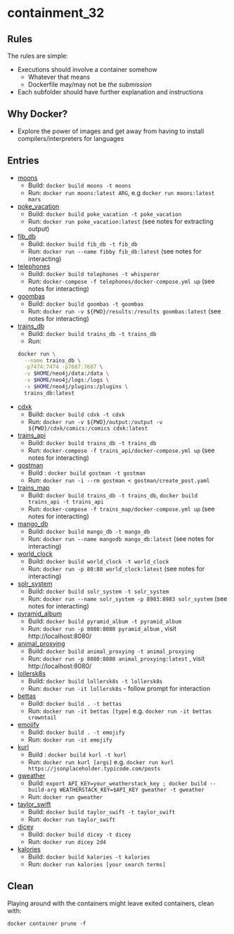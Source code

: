 # containment_32

## Rules

The rules are simple:

* Executions should involve a container somehow
  * Whatever that means
  * Dockerfile may/may not be _the submission_
* Each subfolder should have further explanation and instructions

## Why Docker?

* Explore the power of images and get away from having to install compilers/interpreters for languages

## Entries

* [moons](./moons/README.md)
  * Build: `docker build moons -t moons`
  * Run: `docker run moons:latest ARG`, e.g `docker run moons:latest mars`
* [poke_vacation](./poke_vacation/README.md)
  * Build: `docker build poke_vacation -t poke_vacation`
  * Run: `docker run poke_vacation:latest` (see notes for extracting output)
* [fib_db](./fib_db/README.md)
  * Build: `docker build fib_db -t fib_db`
  * Run: `docker run --name fibby fib_db:latest` (see notes for interacting)
* [telephones](./telephones/README.md)
  * Build: `docker build telephones -t whisperer`
  * Run: `docker-compose -f telephones/docker-compose.yml up` (see notes for interacting)
* [goombas](./goombas/README.md)
  * Build: `docker build goombas -t goombas`
  * Run: `docker run -v ${PWD}/results:/results goombas:latest` (see notes for interacting)
* [trains_db](./trains_db/README.md)
  * Build: `docker build trains_db -t trains_db`
  * Run:
  ```bash
  docker run \
    --name trains_db \
    -p7474:7474 -p7687:7687 \
    -v $HOME/neo4j/data:/data \
    -v $HOME/neo4j/logs:/logs \
    -v $HOME/neo4j/plugins:/plugins \
    trains_db:latest
  ```
* [cdxk](./cdxk/README.md)
  * Build: `docker build cdxk -t cdxk`
  * Run: `docker run -v ${PWD}/output:/output -v ${PWD}/cdxk/comics:/comics cdxk:latest`
* [trains_api](./trains_api/README.md)
  * Build: `docker build trains_db -t trains_db`
  * Run: `docker-compose -f trains_api/docker-compose.yml up` (see notes for interacting)
* [gostman](./gostman/README.md)
  * Build : `docker build gostman -t gostman`
  * Run: `docker run -i --rm gostman < gostman/create_post.yaml`
* [trains_map](./trains_map/README.md)
  * Build: `docker build trains_db -t trains_db`, `docker build trains_api -t trains_api`
  * Run: `docker-compose -f trains_map/docker-compose.yml up` (see notes for interacting)
* [mango_db](./mango_db/README.md)
  * Build: `docker build mango_db -t mango_db`
  * Run: `docker run --name mangodb mango_db:latest` (see notes for interacting)
* [world_clock](./world_clock/README.md)
  * Build: `docker build world_clock -t world_clock`
  * Run: `docker run -p 80:80 world_clock:latest` (see notes for interacting)
* [solr_system](./solr_system/README.md)
  * Build: `docker build solr_system -t solr_system`
  * Run: `docker run --name solr_system -p 8983:8983 solr_system` (see notes for interacting)
* [pyramid_album](./pyramid_album/README.md)
  * Build: `docker build pyramid_album -t pyramid_album`
  * Run: `docker run -p 8080:8080 pyramid_album` , visit http://localhost:8080/
* [animal_proxying](./animal_proxying/README.md)
  * Build: `docker build animal_proxying -t animal_proxying`
  * Run: `docker run -p 8080:8080 animal_proxying:latest` , visit http://localhost:8080/
* [lollersk8s](./lollersk8s/README.md)
  * Build: `docker build lollersk8s -t lollersk8s`
  * Run: `docker run -it lollersk8s` - follow prompt for interaction
* [bettas](./bettas/README.md)
  * Build: `docker build . -t bettas`
  * Run: `docker run -it bettas [type]` e.g. `docker run -it bettas crowntail`
* [emojify](./emojify/README.md)
  * Build: `docker build . -t emojify`
  * Run: `docker run -it emojify`
* [kurl](./kurl/README.md)
  * Build : `docker build kurl -t kurl`
  * Run: `docker run kurl [args]` e.g. `docker run kurl https://jsonplaceholder.typicode.com/posts`
* [gweather](./gweather/README.md)
  * Build: `export API_KEY=your_weatherstack_key ; docker build --build-arg WEATHERSTACK_KEY=$API_KEY gweather -t gweather`
  * Run: `docker run gweather`
* [taylor_swift](./taylor_swift/README.md)
  * Build: `docker build taylor_swift -t taylor_swift`
  * Run: `docker run taylor_swift`
* [dicey](./dicey/README.md)
  * Build: `docker build dicey -t dicey`
  * Run: `docker run dicey 2d4`
* [kalories](./kalories/README.md)
  * Build: `docker build kalories -t kalories`
  * Run: `docker run kalories [your search terms]`

## Clean

Playing around with the containers might leave exited containers, clean with:

```
docker container prune -f
```
